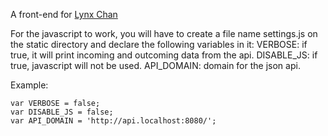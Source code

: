 A front-end for [Lynx Chan](https://gitlab.com/mrseth/LynxChan)

For the javascript to work, you will have to create a file name settings.js on the static directory and declare the following variables in it:
VERBOSE: if true, it will print incoming and outcoming data from the api.
DISABLE_JS: if true, javascript will not be used.
API_DOMAIN: domain for the json api.

Example:
```
var VERBOSE = false;
var DISABLE_JS = false;
var API_DOMAIN = 'http://api.localhost:8080/';
```
